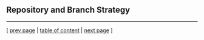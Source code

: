## Repository and Branch Strategy

---
[ [prev page](../chapters/301_ci_dc_chain_tools.md) | [table of content](../table_of_content.md) | [next page](../chapters/303_dev_process_and_tools.md) ]